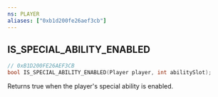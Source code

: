 ```yaml
---
ns: PLAYER
aliases: ["0xb1d200fe26aef3cb"]
---
```

## IS_SPECIAL_ABILITY_ENABLED

```c
// 0xB1D200FE26AEF3CB
bool IS_SPECIAL_ABILITY_ENABLED(Player player, int abilitySlot);
```

Returns true when the player's special ability is enabled.

